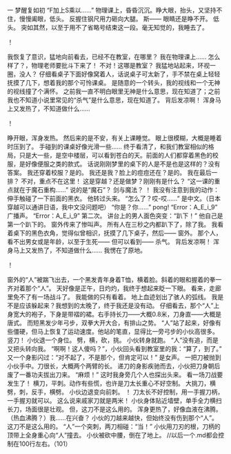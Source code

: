 一 梦醒复如初
  “F加上S乘以……”
  物理课上，昏昏沉沉。睁大眼，抬头，又坚持不住，慢慢阖眼，低头。
  反握住钢尺用力砸向大腿。
  斯——
  眼睛还是睁不开。
  低头。
  突如其然，以至于用不了省略号结束这一段。毫无知觉的，我睡去了。
  
  ！
  
  我恢复了意识，猛地向前看去，已经不在教室，在哪里？
  我在物理课上……
  怎么样了？，物理老师要批斗下来了！
  不对！这哪是教室？
  我猛地站起来，环视一圈，没人？
  仔细看桌子下面好像窝着人，话说桌子可太新了，手不禁在桌上轻轻抚摸了几下，想着我的那个可怜课桌。
  是随意的一个转头，我的视线和一个无神的视线撞了个满怀。
  之前我一直不明白眼里无神是什么意思，现在知道了；之前我也不知道小说里常见的“杀气”是什么意思，现在知道了。
  背后发凉啊！
  浑身马上又发热了，不知道做什么……
  
  ！
  
  睁开眼，浑身发热。
  然后来的是不安，有关上课睡觉。
  眼上很模糊，大概是睡着时压到了。
  手碰到的课桌好像光滑一些……
  终于看清了，和我们教室相似的格局，只是大一些，是空中楼层，可以看到苍白的天。前面的人们都穿着黑色的校服，是好像便服之类的款式。
  话说刚刚梦里的桌下的人是不是也是这样的？没有答案。
  我还穿着校服？是的。
  我还是我？脸上的痘痘还在？是的。
  我在最后一排？
  不对，重点不在这里！
  这是穿越？还是做梦？刚刚有是什么？
  “这一课的重点就在于魔石重构……”
  说的是“魔石”？
  剑与魔法？
  ！
  我没有注意到我的动作：伸手触碰了一下前面的黑衣。
  他转过头来。
  “怎么了？哎-哎……”
  是中文。（日本穿越可以通讲日语，我中文没问题吧）
  “你是？你……”
  pong!
  “Error：A_E_i_9”
  广播声。
  “Error：A_E_i_9”
  第二次。
  讲台上的男人面色突变：“趴下！”
  他自己是第一个趴下的。
  窗外传来了惨叫声。
  所有人在三秒之内都趴下了，除了我。
  我看着桌下的黑色衣角，觉得似曾相识，抚摸了几下桌子，然后——
  窗外。
  那个人，看不出男女或是年龄，以至于生死——
  但可以看到——
  杀气。
  背后发凉啊！
  浑身马上又发热了，不知道做什么……
  我愣在了原地。
  
  ！
  
  窗外的“人”被踹飞出去，一个黑发青年身着T恤，横着脸。斜着的眼和握着的拳一齐对着那个“人”。
  天好像是正午，日灼灼，我终于想起来眨一下眼。
  看来，走廊里免不了有一场战斗了。
  我能做的只有看着。
  地上血迹划出了骇人的弧线。
  我是不是应该躲起来？我想到的太晚了，终于我还是没有动。
  仔细看去，那个“人”上身宽大的袍子，下身是带褶的裙。右手持长刀——大概0.8米，刀身直——大概是唐式。
  而短黑发少年弓步，双拳大开大合，有排山之势。
  “人”站了起来，好像有些僵硬，但马上恢复了运动速度。他站的笔直，显得比一旁弓步的小伙高很多。
  竖刀！
  小伙退一个身位。
  劈，横，砍，挑。
  小伙转身就跑。
  “人”没有追，而是又把头转向我。
  “啊啊！这人傻吗？”，小伙回头看到教室里的我：“算了，到了。”
  又一个身影闪过：“对不起了，不是那个，但肯定可以！”
  是女声。
  一把刀被抛到小伙手中。刀很长，大概两个两臂的长。
  递刀的身影疾驰而去，小伙把刀身朝后废了一番功夫拔出刀来。
  “麻烦！”
  这时我身旁几个人也探出头来。
  看一场刀战要发生了！
  横刀，平刺。动作有些慌，也许是刀太长重心不好空制。
  大挑刀，横劈，刺，反手，横劈。
  小伙边退变向前刺。
  ！
  刀太长不好控制，用一手握刀柄，一手握刃就可以。
  这么说来戚家刀就是两米！
  小伙身体贴近墙壁，单手全力横扫长刀，场面很是壮观。
  但，这刀不是这么用的。
  浑身更热了，好像血液在沸腾。（热血沸腾？）我……在兴奋？
  小伙的刀越来越快，但始终没有伤到那个“人”。
  这刀不是这么用的。
  “人”一个突刺，两刀相碰：“当！”
  小伙用刀刃的根，刀柄的顶带上全身重心向“人”撞去。
  小伙被砍中腰，倒在了地上。
  //以后一个.md都会控制在100行左右。（101）